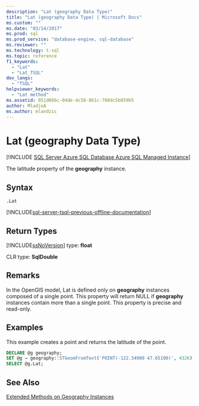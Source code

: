 ```yaml
---
description: "Lat (geography Data Type)"
title: "Lat (geography Data Type) | Microsoft Docs"
ms.custom: ""
ms.date: "03/14/2017"
ms.prod: sql
ms.prod_service: "database-engine, sql-database"
ms.reviewer: ""
ms.technology: t-sql
ms.topic: reference
f1_keywords: 
  - "Lat"
  - "Lat_TSQL"
dev_langs: 
  - "TSQL"
helpviewer_keywords: 
  - "Lat method"
ms.assetid: 051d66bc-04de-4c58-861c-760dc5b859b5
author: MladjoA
ms.author: mlandzic 
---
```

# Lat (geography Data Type)
[!INCLUDE [SQL Server Azure SQL Database Azure SQL Managed Instance](../../includes/applies-to-version/sql-asdb-asdbmi.md)]

  The latitude property of the **geography** instance.  
  
## Syntax  
  
```  
.Lat  
```  
  
[!INCLUDE[sql-server-tsql-previous-offline-documentation](../../includes/sql-server-tsql-previous-offline-documentation.md)]

## Return Types
 [!INCLUDE[ssNoVersion](../../includes/ssnoversion-md.md)] type: **float**  
  
 CLR type: **SqlDouble**  
  
## Remarks  
 In the OpenGIS model, Lat is defined only on **geography** instances composed of a single point. This property will return NULL if **geography** instances contain more than a single point. This property is precise and read-only.  
  
## Examples  
 This example creates a point and returns the latitude of the point.  
  
```sql
DECLARE @g geography;  
SET @g = geography::STGeomFromText('POINT(-122.34900 47.65100)', 4326);  
SELECT @g.Lat;  
```  
  
## See Also  
 [Extended Methods on Geography Instances](../../t-sql/spatial-geography/extended-methods-on-geography-instances.md)  
  
  
